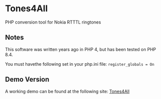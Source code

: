
# Tones4All

 PHP conversion tool for Nokia RTTTL ringtones

## Notes

This software was written years ago in PHP 4, but has been tested on PHP 8.4.

You must havethe following set in your php.ini file:
`register_globals = On`

## Demo Version

A working demo can be found at the following site: [Tones4All](https://t4a.vulc.in)
